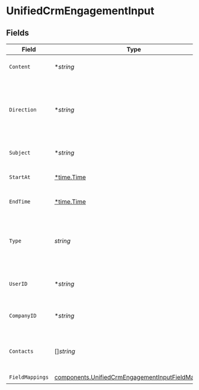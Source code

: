 # UnifiedCrmEngagementInput


## Fields

| Field                                                                                                                  | Type                                                                                                                   | Required                                                                                                               | Description                                                                                                            |
| ---------------------------------------------------------------------------------------------------------------------- | ---------------------------------------------------------------------------------------------------------------------- | ---------------------------------------------------------------------------------------------------------------------- | ---------------------------------------------------------------------------------------------------------------------- |
| `Content`                                                                                                              | **string*                                                                                                              | :heavy_minus_sign:                                                                                                     | The content of the engagement                                                                                          |
| `Direction`                                                                                                            | **string*                                                                                                              | :heavy_minus_sign:                                                                                                     | The direction of the engagement. Authorized values are INBOUND or OUTBOUND                                             |
| `Subject`                                                                                                              | **string*                                                                                                              | :heavy_minus_sign:                                                                                                     | The subject of the engagement                                                                                          |
| `StartAt`                                                                                                              | [*time.Time](https://pkg.go.dev/time#Time)                                                                             | :heavy_minus_sign:                                                                                                     | The start time of the engagement                                                                                       |
| `EndTime`                                                                                                              | [*time.Time](https://pkg.go.dev/time#Time)                                                                             | :heavy_minus_sign:                                                                                                     | The end time of the engagement                                                                                         |
| `Type`                                                                                                                 | *string*                                                                                                               | :heavy_check_mark:                                                                                                     | The type of the engagement. Authorized values are EMAIL, CALL or MEETING                                               |
| `UserID`                                                                                                               | **string*                                                                                                              | :heavy_minus_sign:                                                                                                     | The UUID of the user tied to the engagement                                                                            |
| `CompanyID`                                                                                                            | **string*                                                                                                              | :heavy_minus_sign:                                                                                                     | The UUID of the company tied to the engagement                                                                         |
| `Contacts`                                                                                                             | []*string*                                                                                                             | :heavy_minus_sign:                                                                                                     | The UUIDs of contacts tied to the engagement object                                                                    |
| `FieldMappings`                                                                                                        | [components.UnifiedCrmEngagementInputFieldMappings](../../models/components/unifiedcrmengagementinputfieldmappings.md) | :heavy_check_mark:                                                                                                     | N/A                                                                                                                    |